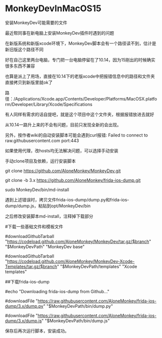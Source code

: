 # MonkeyDevInMacOS15
安装MonkeyDev可能需要的文件

最近帮同事在新电脑上安装MonkeyDev插件时遇到的问题

在新版系统和新版xcode环境下，MonkeyDev脚本会有一个路径读不到，估计是新旧版这个路径不同

好在自己这里两台电脑，专门把一台电脑停留在了10.14，因为15刚出的时候确实很多东西不兼容

也算是派上了用场，直接在10.14下的老版xcode中把报错信息中的路径和文件夹直接拷贝到新版里就ok了

路径：/Applications/Xcode.app/Contents/Developer/Platforms/MacOSX.platform/Developer/Library/Xcode/Specifications

有人同样有需求的话自提吧，就是这个项目中这个文件夹，根据报错放进去就好

从10.14一路升上来的不会有问题，目前只发现全新的会出现。

另外，按作者wiki的自动安装脚本可能会遇到curl报错: Failed to connect to raw.githubusercontent.com port:443

如果使用代理，改hosts均无法解决问题，可以选择手动安装

手动clone项目及依赖，运行安装脚本

git clone https://github.com/AloneMonkey/MonkeyDev.git

git clone -b 3.x https://github.com/AloneMonkey/frida-ios-dump.git

sudo MonkeyDev/bin/md-install

遇到上述错误时，拷贝文件frida-ios-dump/dump.py和frida-ios-dump/dump.js，粘贴到opt/MonkeyDev/bin

之后修改安装脚本md-install，注释掉下载部分

#下载一些基础文件和模板文件

#downloadGithubTarball "https://codeload.github.com/AloneMonkey/MonkeyDev/tar.gz/$branch" "$MonkeyDevPath" "MonkeyDev base"

#downloadGithubTarball "https://codeload.github.com/AloneMonkey/MonkeyDev-Xcode-Templates/tar.gz/$branch" "$MonkeyDevPath/templates" "Xcode templates"

##下载frida-ios-dump

#echo "Downloading frida-ios-dump from Github..."

#downloadFile "https://raw.githubusercontent.com/AloneMonkey/frida-ios-dump/3.x/dump.py" "$MonkeyDevPath/bin/dump.py"

#downloadFile "https://raw.githubusercontent.com/AloneMonkey/frida-ios-dump/3.x/dump.js" "$MonkeyDevPath/bin/dump.js"

保存后再次运行脚本，安装成功。

